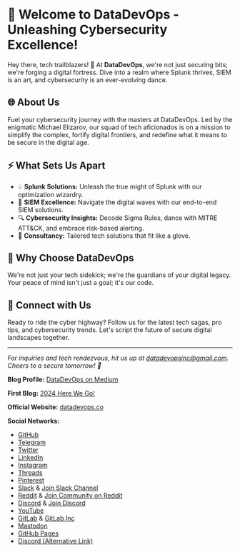 # 🚀 Welcome to DataDevOps - Unleashing Cybersecurity Excellence!

Hey there, tech trailblazers! 👋 At **DataDevOps**, we're not just securing bits; we're forging a digital fortress. Dive into a realm where Splunk thrives, SIEM is an art, and cybersecurity is an ever-evolving dance.

## 🌐 About Us

Fuel your cybersecurity journey with the masters at DataDevOps. Led by the enigmatic Michael Elizarov, our squad of tech aficionados is on a mission to simplify the complex, fortify digital frontiers, and redefine what it means to be secure in the digital age.

## ⚡ What Sets Us Apart

- 💡 **Splunk Solutions:** Unleash the true might of Splunk with our optimization wizardry.
- 🔐 **SIEM Excellence:** Navigate the digital waves with our end-to-end SIEM solutions.
- 🔍 **Cybersecurity Insights:** Decode Sigma Rules, dance with MITRE ATT&CK, and embrace risk-based alerting.
- 🤝 **Consultancy:** Tailored tech solutions that fit like a glove.

## 🚨 Why Choose DataDevOps

We're not just your tech sidekick; we're the guardians of your digital legacy. Your peace of mind isn't just a goal; it's our code.

## 🚀 Connect with Us

Ready to ride the cyber highway? Follow us for the latest tech sagas, pro tips, and cybersecurity trends. Let's script the future of secure digital landscapes together.

---

*For inquiries and tech rendezvous, hit us up at [datadevopsinc@gmail.com](mailto:datadevopsinc@gmail.com). Cheers to a secure tomorrow! 🍻*

**Blog Profile:** [DataDevOps on Medium](https://datadevops.medium.com/)

**First Blog:** [2024 Here We Go!](https://datadevops.medium.com/2024-here-we-go-70d673ea1d58)

**Official Website:** [datadevops.co](https://datadevops.co)

**Social Networks:**
- [GitHub](https://github.com/DataDevOpsInc)
- [Telegram](https://t.me/s/datadevops)
- [Twitter](https://twitter.com/DataDevOpsInc)
- [LinkedIn](https://www.linkedin.com/in/DataDevOpsInc)
- [Instagram](https://www.instagram.com/datadevops)
- [Threads](https://www.threads.net/@datadevops)
- [Pinterest](https://www.pinterest.com/datadevops)
- [Slack](https://datadevopsinc.slack.com) & [Join Slack Channel](https://join.slack.com/t/newworkspace-8ki9382/shared_invite/zt-29x0554z9-8FrQfwqN0Uj8o2AH5x3_Tw)
- [Reddit](https://www.reddit.com/user/DataDevOpsInc) & [Join Community on Reddit](https://www.reddit.com/r/DataDevOpsInc)
- [Discord](https://discord.me/datadevops) & [Join Discord](https://discord.me/datadevops)
- [YouTube](https://www.youtube.com/@DataDevOps)
- [GitLab](https://gitlab.com/datadevops) & [GitLab Inc](https://gitlab.com/datadevopsinc)
- [Mastodon](https://mastodon.social/@datadevops)
- [GitHub Pages](https://datadevopsinc.github.io)
- [Discord (Alternative Link)](https://discord.me/datadevops)
